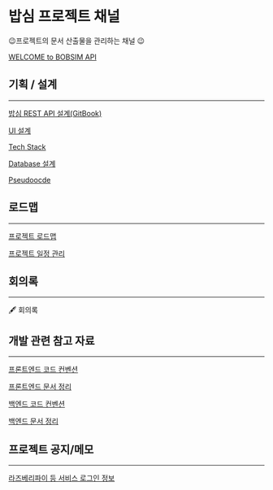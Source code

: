 # 밥심 프로젝트 채널

😉프로젝트의 문서 산출물을 관리하는 채널 😉

[WELCOME to BOBSIM API](https://isso.gitbook.io/bobsim/)

## 기획 / 설계

---
[밥심 REST API 설계(GitBook)](https://isso.gitbook.io/bobsim/)

[UI 설계](https://www.notion.so/UI-537b6601d3bf44818199905794c67b4f)

[Tech Stack](https://www.notion.so/Tech-Stack-0bbc7d95b3e846a59731620573c8bc69)

[Database 설계](https://www.notion.so/Database-65ba4e067d304c5db130dbc3f73c6f50)

[Pseudoocde](https://www.notion.so/Pseudoocde-dc13d69c25b84d149506eace5cabc793)

## 로드맵

---

[프로젝트 로드맵](https://www.notion.so/b6061829af254d7eb77d97e3f69040e8)

[프로젝트 일정 관리](https://www.notion.so/f38890a58a644ec5839b0347c0bcee98)

## 회의록

---

🖋️ 회의록

## 개발 관련 참고 자료

---

[프론트엔드 코드 컨벤션](https://www.notion.so/d9f39c2f25fb47fa9288f0d9a6a96ee7)

[프론트엔드 문서 정리](https://www.notion.so/4139c1961d2e4047b5fdb1ceb5cd0ddc)

[백엔드 코드 컨벤션](https://www.notion.so/eb40a6ef61b8430d80e3f6beebb77de7)

[백엔드 문서 정리](https://www.notion.so/410473b5352249f2b5d4c6727986bdfb)

## 프로젝트 공지/메모

---

[라즈베리파이 등 서비스 로그인 정보](https://www.notion.so/4c58b3d6cd274700b0d2b57019f36d24)
